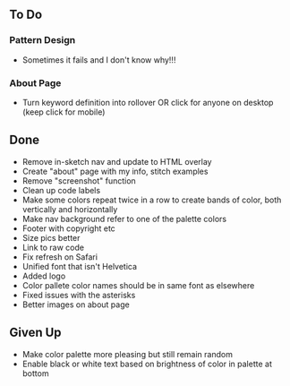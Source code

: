 ## To Do

### Pattern Design
- Sometimes it fails and I don't know why!!!

### About Page
- Turn keyword definition into rollover OR click for anyone on desktop (keep click for mobile)

## Done
- Remove in-sketch nav and update to HTML overlay
- Create "about" page with my info, stitch examples
- Remove "screenshot" function
- Clean up code labels
- Make some colors repeat twice in a row to create bands of color, both vertically and horizontally
- Make nav background refer to one of the palette colors
- Footer with copyright etc
- Size pics better
- Link to raw code
- Fix refresh on Safari
- Unified font that isn't Helvetica
- Added logo
- Color pallete color names should be in same font as elsewhere
- Fixed issues with the asterisks
- Better images on about page

## Given Up
- Make color palette more pleasing but still remain random
- Enable black or white text based on brightness of color in palette at bottom
